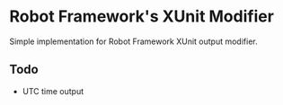 # Robot Framework's XUnit Modifier
Simple implementation for Robot Framework XUnit output modifier.

## Todo
- UTC time output
